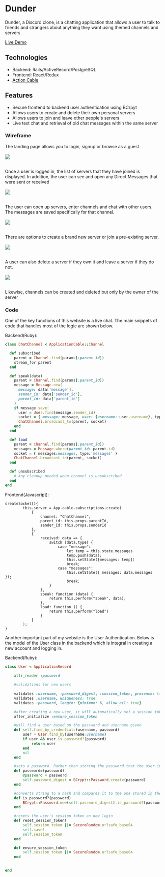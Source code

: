 # Dunder

Dunder, a Discord clone, is a chatting application that allows a user to talk to friends and strangers about anything they want using themed channels and servers

[Live Demo](https://dunder-app.herokuapp.com/#/)

## Technologies
* Backend: Rails/ActiveRecord/PostgreSQL
* Frontend: React/Redux
* [Action Cable](https://github.com/rails/rails/tree/master/actioncable)

## Features
* Secure frontend to backend user authentication using BCrpyt
* Allows users to create and delete their own personal servers
* Allows users to join and leave other people's servers
* Live text chat and retrieval of old chat messages within the same server

### Wireframe
The landing page allows you to login, signup or browse as a guest
<br />
<br />
<img src="./app/assets/images/landing.png" align="center" />
<br />
<br />

Once a user is logged in, the list of servers that they have joined is displayed. In addition, the user can see and open any Direct Messages that were sent or received
<br />
<br />
<img src="./app/assets/images/home.png" align="center" />
<br />
<br />

The user can open up servers, enter channels and chat with other users. The messages are saved specifically for that channel.
<br />
<br />
<img src="./app/assets/images/Channels.png" align="center" />
<br />
<br />

There are options to create a brand new server or join a pre-existing server.
<br />
<br />
<img src="./app/assets/images/create.png" align="center" />
<br />
<br />

A user can also delete a server if they own it and leave a server if they do not.
<br />
<br />
<img src="./app/assets/images/delete.jpg" align="center" />
<br />
<br />

Likewise, channels can be created and deleted but only by the owner of the server

### Code
One of the key functions of this website is a live chat. The main snippets of code that handles most of the logic are shown below.

Backend(Ruby):
```Ruby
class ChatChannel < ApplicationCable::Channel  

  def subscribed
    parent = Channel.find(params[:parent_id])
    stream_for parent
  end

  def speak(data)
    parent = Channel.find(params[:parent_id])
    message = Message.new(
      message: data['message'], 
      sender_id: data['sender_id'],
      parent_id: data['parent_id']
    )
    if message.save!
      user = User.find(message.sender_id)
      socket = { message: message, user: {username: user.username}, type:'message' }
      ChatChannel.broadcast_to(parent, socket)
    end
  end

  def load
    parent = Channel.find(params[:parent_id])
    messages = Message.where(parent_id: parent.id)
    socket = { messages:messages, type:'messages' }
    ChatChannel.broadcast_to(parent, socket)
  end

  def unsubscribed
    # Any cleanup needed when channel is unsubscribed
  end
end
```

Frontend(Javascript):

```JS
createSocket(){
        this.server = App.cable.subscriptions.create(
            {
                channel: "ChatChannel",
                parent_id: this.props.parentId,
                sender_id: this.props.senderId
            },
            {
                received: data => {
                    switch (data.type) {
                        case "message":
                            let temp = this.state.messages
                            temp.push(data);
                            this.setState({messages: temp})
                            break;
                        case "messages":
                            this.setState({ messages: data.messages });
                            break;
                    }
                },
                speak: function (data) {
                    return this.perform("speak", data);
                },
                load: function () {
                    return this.perform("load") 
                }
            }
        );
}
```

Another important part of my website is the User Authentication. Below is the model of the User class in the backend which is integral in creating a new account and logging in.

Backend(Ruby):
```Ruby
class User < ApplicationRecord

    attr_reader :password
    
    #validations for new users
    
    validates :username, :password_digest, :session_token, presence: true
    validates :username, uniqueness: true
    validates :password, length: {minimum: 6, allow_nil: true}

    #after creating a new user, it will automatically set a session token. Session tokens are used to determine whether or not a user is logged in if/when they change pages
    after_initialize :ensure_session_token

    #will find a user based on the password and username given
    def self.find_by_credentials(username, password)
        user = User.find_by(username:username)
        if user && user.is_password?(password)
            return user
        end
        nil
    end

    #sets a password. Rather than storing the password that the user inputs, we will use the BCrypt hashing function to create a secure password digest that will be near-impossible to guess
    def password=(password)
        @password = password
        self.password_digest = BCrypt::Password.create(password)
    end

    #converts string to a hash and compares it to the one stored in the database
    def is_password?(password)
        BCrypt::Password.new(self.password_digest).is_password?(password)
    end

    #resets the user's session token on new login
    def reset_session_token!
        self.session_token ||= SecureRandom.urlsafe_base64
        self.save!
        self.session_token
    end

    def ensure_session_token
        self.session_token ||= SecureRandom.urlsafe_base64
    end

    
end
```
    

